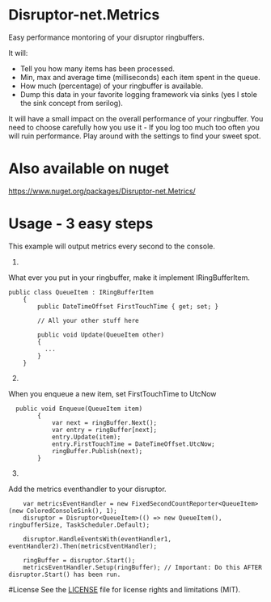 # Disruptor-net.Metrics
Easy performance montoring of your disruptor ringbuffers.

It will:
 - Tell you how many items has been processed.
 - Min, max and average time (milliseconds) each item spent in the queue.
 - How much (percentage) of your ringbuffer is available.
 - Dump this data in your favorite logging framework via sinks (yes I stole the sink concept from serilog).

It will have a small impact on the overall performance of your ringbuffer. You need to choose carefully how you use it - If you log too much too often you will ruin performance. Play around with the settings to find your sweet spot.

# Also available on nuget
https://www.nuget.org/packages/Disruptor-net.Metrics/

# Usage - 3 easy steps
This example will output metrics every second to the console.

1.
What ever you put in your ringbuffer, make it implement IRingBufferItem.

```
public class QueueItem : IRingBufferItem
    {
        public DateTimeOffset FirstTouchTime { get; set; }
        
        // All your other stuff here
        
        public void Update(QueueItem other)
        {
          ...
        }
    }
```

2.
When you enqueue a new item, set FirstTouchTime to UtcNow

```
  public void Enqueue(QueueItem item)
        {
            var next = ringBuffer.Next();
            var entry = ringBuffer[next];
            entry.Update(item);
            entry.FirstTouchTime = DateTimeOffset.UtcNow;
            ringBuffer.Publish(next);
        }
```

3.
Add the metrics eventhandler to your disruptor.

```
    var metricsEventHandler = new FixedSecondCountReporter<QueueItem>(new ColoredConsoleSink(), 1);    
    disruptor = Disruptor<QueueItem>(() => new QueueItem(), ringbufferSize, TaskScheduler.Default);

    disruptor.HandleEventsWith(eventHandler1, eventHandler2).Then(metricsEventHandler);
    
    ringBuffer = disruptor.Start();
    metricsEventHandler.Setup(ringBuffer); // Important: Do this AFTER disruptor.Start() has been run.
```

#License
See the [LICENSE](https://github.com/ThomasVestergaard/Disruptor-net.Metrics/blob/master/LICENSE.md) file for license rights and limitations (MIT).
